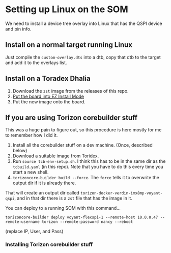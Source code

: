 # Setting up Linux on the SOM

We need to install a device tree overlay into Linux that has the QSPI device and pin info.

## Install on a normal target running Linux

Just compile the `custom-overlay.dts` into a dtb, copy that dtb to the target and add it to the overlays list. 

## Install on a Toradex Dhalia 

1. Download the `zst` image from the releases of this repo.
2. [Put the board into EZ Install Mode](https://developer.toradex.com/hardware/hardware-resources/recovery-mode/imx-ti-recovery-mode/?module=verdin_imx8mp&carrier=dahlia#start)
3. Put the new image onto the board. 

## If you are using Torizon corebuilder stuff

This was a huge pain to figure out, so this procedure is here mostly for me to remember how I did it. 

1. Install all the corebuilder stuff on a dev machine. (Once, described below)
2. Download a suitable image from Toridex. 
2. Run `source tcb-env-setup.sh`. I think this has to be in the same dir as the `tcbuild.yaml` (in this repo). Note that you have to do this every time you start a new shell. 
3. `torizoncore-builder build --force`. The `force` tells it to overwrite the output dir if it is already there. 

That will create an output dir called `torizon-docker-verdin-imx8mp-voyant-qspi`, and in that dir there is a `zst` file that has the image in it. 

You can deploy to a running SOM with this command...
```
torizoncore-builder deploy voyant-flexspi-1 --remote-host 10.0.0.47 --remote-username torizon --remote-password nancy --reboot
```
(replace IP, User, and Pass)

### Installing Torizon corebuilder stuff

